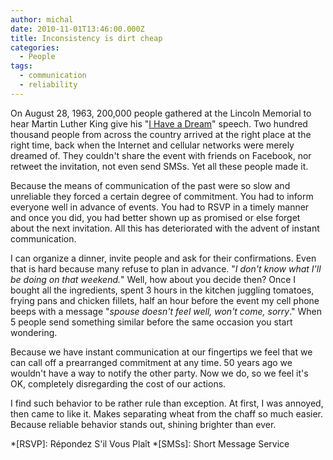 ```yaml
---
author: michal
date: 2010-11-01T13:46:00.000Z
title: Inconsistency is dirt cheap
categories:
  - People
tags:
  - communication
  - reliability
---
```


On August 28, 1963, 200,000 people gathered at the Lincoln Memorial to hear Martin Luther King give his "[I Have a Dream](http://en.wikipedia.org/wiki/I_Have_a_Dream)" speech. Two hundred thousand people from across the country arrived at the right place at the right time, back when the Internet and cellular networks were merely dreamed of. They couldn't share the event with friends on Facebook, nor retweet the invitation, not even send SMSs. Yet all these people made it.

Because the means of communication of the past were so slow and unreliable they forced a certain degree of commitment. You had to inform everyone well in advance of events. You had to RSVP in a timely manner and once you did, you had better shown up as promised or else forget about the next invitation. All this has deteriorated with the advent of instant communication.

I can organize a dinner, invite people and ask for their confirmations. Even that is hard because many refuse to plan in advance. "_I don't know what I'll be doing on that weekend._" Well, how about you decide then? Once I bought all the ingredients, spent 3 hours in the kitchen juggling tomatoes, frying pans and chicken fillets, half an hour before the event my cell phone beeps with a message "_spouse doesn't feel well, won't come, sorry_." When 5 people send something similar before the same occasion you start wondering.

Because we have instant communication at our fingertips we feel that we can call off a prearranged commitment at any time. 50 years ago we wouldn't have a way to notify the other party. Now we do, so we feel it's OK, completely disregarding the cost of our actions.

I find such behavior to be rather rule than exception. At first, I was annoyed, then came to like it. Makes separating wheat from the chaff so much easier. Because reliable behavior stands out, shining brighter than ever.

*[RSVP]: Répondez S'il Vous Plaît
*[SMSs]: Short Message Service
